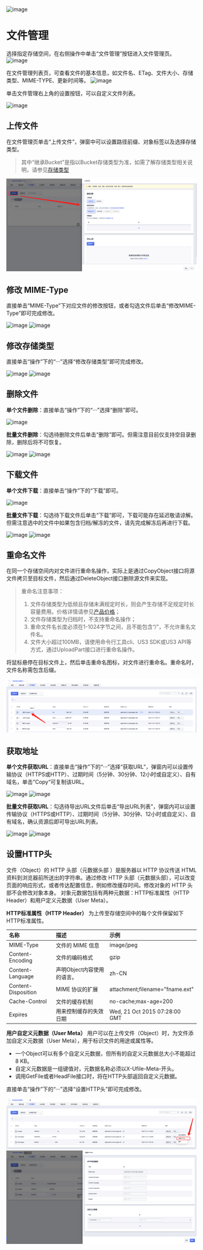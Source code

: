 ![image](https://github.com/lorraineya/ufile/assets/111561221/da381fde-6b8f-45d3-8904-16cd088c11ce)

# 文件管理

选择指定存储空间，在右侧操作中单击“文件管理”按钮进入文件管理页。
![image](/images/guide-management/首个文件管理.png)

在文件管理列表页，可查看文件的基本信息，如文件名、ETag、文件大小、存储类型、MIME-TYPE、更新时间等。
![image](/images/guide-management/文件管理列表.png)

单击文件管理右上角的设置按钮，可以自定义文件列表。

![image](/images/guide-management/自定义列表.png)

## 上传文件

在文件管理页单击“上传文件”，弹窗中可以设置路径前缀、对象标签以及选择存储类型。
> 其中“继承Bucket”是指以Bucket存储类型为准，如需了解存储类型相关说明，请参见[存储类型](https://docs.ucloud.cn/ufile/introduction/storage_type)

![image](/images/guide-management/上传文件2.png)

## 修改 MIME-Type

直接单击“MIME-Type”下对应文件的修改按钮，或者勾选文件后单击“修改MIME-Type”即可完成修改。

![image](/images/guide-management/修改MIME-Type.png)
![image](/images/guide-management/修改MIME-Type2.png)

## 修改存储类型

直接单击“操作”下的“···”选择“修改存储类型”即可完成修改。

![image](/images/guide-management/修改存储类型.png)
![image](/images/guide-management/修改存储类型2.png)

## 删除文件

**单个文件删除**：直接单击“操作”下的“···”选择“删除”即可。

![image](/images/guide-management/单个文件删除.png)

**批量文件删除**：勾选待删除文件后单击“删除”即可。但需注意目前仅支持空目录删除，删除后将不可恢复。

![image](/images/guide-management/批量删除1.png)
![image](/images/guide-management/批量删除2.png)

## 下载文件

**单个文件下载**：直接单击“操作”下的“下载”即可。

![image](/images/guide-management/单个文件下载.png)

**批量文件下载**：勾选待下载文件后单击“下载”即可，下载可能存在延迟敬请谅解。但需注意选中的文件中如果包含归档/解冻的文件，请先完成解冻后再进行下载。

![image](/images/guide-management/批量下载.png)
![image](/images/guide-management/批量下载2.png)

## 重命名文件

在同一个存储空间内对文件进行重命名操作，实际上是通过CopyObject接口将源文件拷贝至目标文件，然后通过DeleteObject接口删除源文件来实现。

> 重命名注意事项：
> 1. 文件存储类型为低频且存储未满规定时长，则会产生存储不足规定时长容量费用。价格详情请参见[产品价格](https://docs.ucloud.cn/ufile/bill/billing)；
> 2. 文件存储类型为归档时，不支持重命名操作；
> 3. 重命文件名长度必须在1-1024字节之间，且不能包含“/”，不允许重名文件名。
> 4. 文件大小超过100MB，请使用命令行工具cli、US3 SDK或US3 API等方式，通过UploadPart接口进行重命名操作。
>

将鼠标悬停在目标文件上，然后单击重命名图标，对文件进行重命名。重命名时，文件名称需包含后缀。

![image](/images/guide-management/重命名文件.png)

## 获取地址

**单个文件获取URL**：直接单击“操作”下的“···”选择“获取URL”，弹窗内可以设置传输协议（HTTPS或HTTP）、过期时间（5分钟、30分钟、12小时或自定义）、自有域名，单击”Copy“可复制该URL。

![image](/images/guide-management/单个获取url.png)
![image](/images/guide-management/单个获取url2.png)

**批量文件获取URL**：勾选待导出URL文件后单击“导出URL列表”，弹窗内可以设置传输协议（HTTPS或HTTP）、过期时间（5分钟、30分钟、12小时或自定义）、自有域名，确认资源后即可导出URL列表。

![image](/images/guide-management/批量导出url.png)
![image](/images/guide-management/批量导出url2.png)


## 设置HTTP头

文件（Object）的 HTTP 头部（元数据头部 ）是服务器以 HTTP 协议传送 HTML 资料到浏览器前所送出的字符串。通过修改 HTTP 头部（元数据头部），可以改变页面的响应形式，或者传达配置信息，例如修改缓存时间。修改对象的 HTTP 头部不会修改对象本身。
对象元数据包括有两种元数据：HTTP标准属性（HTTP Header）和用户定义元数据（User Meta）。

**HTTP标准属性（HTTP Header）**
为上传至存储空间中的每个文件保留如下HTTP标准属性。

| **名称**            | **描述**                   | **示例**                        |
| :------------------ | :------------------------- | :------------------------------ |
| MIME-Type           | 文件的 MIME 信息           | image/jpeg                      |
| Content-Encoding    | 文件的编码格式             | gzip                            |
| Content-Language    | 声明Object内容使用的语言。 | zh-CN                           |
| Content-Disposition | MIME 协议的扩展            | attachment;filename="fname.ext" |
| Cache-Control       | 文件的缓存机制             | no-cache;max-age=200            |
| Expires             | 用来控制缓存的失效日期     | Wed, 21 Oct 2015 07:28:00 GMT   |


**用户自定义元数据（User Meta）**
用户可以在上传文件（Object）时，为文件添加自定义元数据（User Meta），用于标识文件的用途或属性等。

- 一个Object可以有多个自定义元数据，但所有的自定义元数据总大小不能超过8 KB。
- 自定义元数据是一组键值对，元数据名称必须以X-Ufile-Meta-开头。
- 调用GetFile或者HeadFile接口时，将在HTTP头部返回自定义元数据。

  

直接单击“操作”下的“···”选择“设置HTTP头”即可完成修改。

![image](/images/guide/设置header头-文件列表.png)
![image](/images/guide/设置http头-界面.png)



